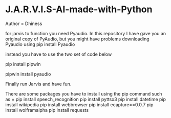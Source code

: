# J.A.R.V.I.S-AI-made-with-Python
Author = Dhiness

for jarvis to function you need Pyaudio. In this repository I have gave you an original copy of PyAudio, but you might have problems downloading Pyaudio using pip install Pyaudio

instead you have to use the two set of code below

pip install pipwin

pipwin install pyaudio

Finally run Jarvis and have fun.

There are some packages you have to install using the pip command
such as =
pip install speech_recognition 
pip install pyttsx3
pip install datetime
pip install wikipedia
pip install webbrowser
pip install ecapture==0.0.7
pip install wolframalpha
pip install requests
